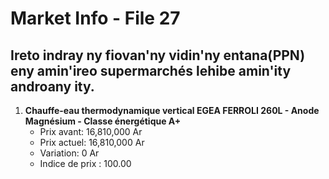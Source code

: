 # Market Info - File 27

## Ireto indray ny fiovan'ny vidin'ny entana(PPN) eny amin'ireo supermarchés lehibe amin'ity androany ity.

1. **Chauffe-eau thermodynamique vertical EGEA FERROLI 260L - Anode Magnésium - Classe énergétique A+**
   - Prix avant: 16,810,000 Ar
   - Prix actuel: 16,810,000 Ar
   - Variation: 0 Ar
   - Indice de prix : 100.00

